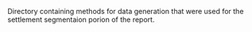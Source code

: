 Directory containing methods for data generation that were used for the settlement segmentaion porion of the report.
